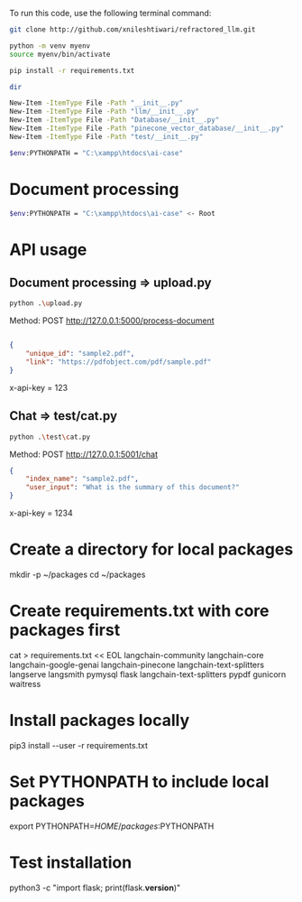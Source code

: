 To run this code, use the following terminal command:

```sh
git clone http://github.com/xnileshtiwari/refractored_llm.git
```
```sh
python -m venv myenv
source myenv/bin/activate
```

```sh
pip install -r requirements.txt
```

```sh
dir
```

```sh
New-Item -ItemType File -Path "__init__.py"
New-Item -ItemType File -Path "llm/__init__.py"
New-Item -ItemType File -Path "Database/__init__.py"
New-Item -ItemType File -Path "pinecone_vector_database/__init__.py"
New-Item -ItemType File -Path "test/__init__.py"
```

```sh
$env:PYTHONPATH = "C:\xampp\htdocs\ai-case"
```




# Document processing
``` sh
$env:PYTHONPATH = "C:\xampp\htdocs\ai-case" <- Root 
```


# API usage 

## Document processing => upload.py

``` sh
python .\upload.py
```

Method: POST
http://127.0.0.1:5000/process-document

```json

{
    "unique_id": "sample2.pdf",
    "link": "https://pdfobject.com/pdf/sample.pdf"
}

```

x-api-key = 123



## Chat => test/cat.py

``` sh
python .\test\cat.py
```   

Method: POST 
http://127.0.0.1:5001/chat

```json
{
    "index_name": "sample2.pdf",
    "user_input": "What is the summary of this document?"
}
```

x-api-key = 1234



# Create a directory for local packages
mkdir -p ~/packages
cd ~/packages

# Create requirements.txt with core packages first
cat > requirements.txt << EOL
langchain-community
langchain-core
langchain-google-genai
langchain-pinecone
langchain-text-splitters
langserve
langsmith
pymysql
flask
langchain-text-splitters
pypdf
gunicorn
waitress
# Install packages locally
pip3 install --user -r requirements.txt

# Set PYTHONPATH to include local packages
export PYTHONPATH=$HOME/packages:$PYTHONPATH

# Test installation
python3 -c "import flask; print(flask.__version__)"
